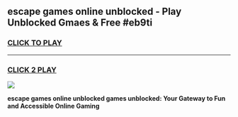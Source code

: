 
## escape games online unblocked - Play Unblocked Gmaes & Free #eb9ti
<h3>
<a href="https://premium.freeplayer.one?title=escape_games_online_unblocked&ref=01M">CLICK TO PLAY</a></h3>
<hr>

<h3>
<a href="https://premium.freeplayer.one?title=escape_games_online_unblocked&ref=01M">CLICK 2 PLAY</a>
  
</h3>

<a href="https://premium.freeplayer.one?title=escape_games_online_unblocked&ref=01M"><img src="https://clearcache.store/games.png"></a>


**escape games online unblocked games unblocked: Your Gateway to Fun and Accessible Online Gaming**
